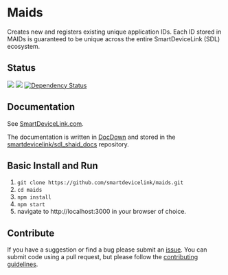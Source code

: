# Maids
Creates new and registers existing unique application IDs. Each ID stored in MAIDs is guaranteed to be unique across the entire SmartDeviceLink (SDL) ecosystem. 

## Status
<a href="https://travis-ci.org/smartdevicelink/sdl_maids" target="_blank"><img src="https://travis-ci.org/smartdevicelink/sdl_maids.svg"></a>
<a href="https://codecov.io/github/smartdevicelink/sdl_maids?branch=master" target="_blank"><img src="https://codecov.io/github/smartdevicelink/sdl_maids/coverage.svg?branch=master" /></a>
[![Dependency Status](https://david-dm.org/smartdevicelink/sdl_maids.svg)](https://david-dm.org/smartdevicelink/sdl_maids)

## Documentation
See [SmartDeviceLink.com](https://smartdevicelink.com/en/docs/shaid/master/overview/).  

The documentation is written in [DocDown](https://github.com/smartdevicelink/sdl_markdown_spec) and stored in the [smartdevicelink/sdl_shaid_docs](https://github.com/smartdevicelink/sdl_shaid_docs) repository.

## Basic Install and Run

1. ```git clone https://github.com/smartdevicelink/maids.git```
2. ```cd maids```
3. ```npm install```
4. ```npm start```
5. navigate to http://localhost:3000 in your browser of choice.

## Contribute
If you have a suggestion or find a bug please submit an <a href="https://github.com/smartdevicelink/sdl_maids/issues/new" target="_blank">issue</a>.  You can submit code using a pull request, but please follow the <a href="https://github.com/smartdevicelink/sdl_maids/blob/master/CONTRIBUTING.md" target="_blank">contributing guidelines</a>.